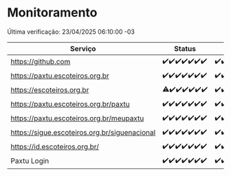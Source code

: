 # Monitoramento

Última verificação: 23/04/2025 06:10:00 -03

|Serviço|Status|Últimas 24h|
|---|---|---|
|https://github.com|<span title="2025-04-16: OK=23">✔️</span><span title="2025-04-17: OK=23">✔️</span><span title="2025-04-18: OK=23">✔️</span><span title="2025-04-19: OK=23">✔️</span><span title="2025-04-20: OK=23">✔️</span><span title="2025-04-21: OK=23">✔️</span><span title="2025-04-22: OK=8">✔️</span>|<span title="22/04/2025 06:10:00 -03 : 200">✔️</span><span title="22/04/2025 07:10:00 -03 : 200">✔️</span><span title="22/04/2025 08:08:00 -03 : 200">✔️</span><span title="22/04/2025 09:17:00 -03 : 200">✔️</span><span title="22/04/2025 10:21:00 -03 : 200">✔️</span><span title="22/04/2025 11:09:00 -03 : 200">✔️</span><span title="22/04/2025 12:09:00 -03 : 200">✔️</span><span title="22/04/2025 13:11:00 -03 : 200">✔️</span><span title="22/04/2025 14:08:00 -03 : 200">✔️</span><span title="22/04/2025 15:12:00 -03 : 200">✔️</span><span title="22/04/2025 16:07:00 -03 : 200">✔️</span><span title="22/04/2025 17:10:00 -03 : 200">✔️</span><span title="22/04/2025 18:08:00 -03 : 200">✔️</span><span title="22/04/2025 19:08:00 -03 : 200">✔️</span><span title="22/04/2025 20:08:00 -03 : 200">✔️</span><span title="22/04/2025 21:44:00 -03 : 200">✔️</span><span title="22/04/2025 23:22:00 -03 : 200">✔️</span><span title="23/04/2025 00:29:00 -03 : 200">✔️</span><span title="23/04/2025 01:11:00 -03 : 200">✔️</span><span title="23/04/2025 02:09:00 -03 : 200">✔️</span><span title="23/04/2025 03:13:00 -03 : 200">✔️</span><span title="23/04/2025 04:14:00 -03 : 200">✔️</span><span title="23/04/2025 05:13:00 -03 : 200">✔️</span><span title="23/04/2025 06:10:00 -03 : 200">✔️</span>|
|https://paxtu.escoteiros.org.br|<span title="2025-04-16: OK=23">✔️</span><span title="2025-04-17: OK=23">✔️</span><span title="2025-04-18: OK=23">✔️</span><span title="2025-04-19: OK=23">✔️</span><span title="2025-04-20: OK=23">✔️</span><span title="2025-04-21: OK=23">✔️</span><span title="2025-04-22: OK=8">✔️</span>|<span title="22/04/2025 06:10:00 -03 : 200">✔️</span><span title="22/04/2025 07:10:00 -03 : 200">✔️</span><span title="22/04/2025 08:08:00 -03 : 200">✔️</span><span title="22/04/2025 09:17:00 -03 : 200">✔️</span><span title="22/04/2025 10:21:00 -03 : 200">✔️</span><span title="22/04/2025 11:09:00 -03 : 200">✔️</span><span title="22/04/2025 12:09:00 -03 : 200">✔️</span><span title="22/04/2025 13:11:00 -03 : 200">✔️</span><span title="22/04/2025 14:08:00 -03 : 200">✔️</span><span title="22/04/2025 15:12:00 -03 : 200">✔️</span><span title="22/04/2025 16:07:00 -03 : 200">✔️</span><span title="22/04/2025 17:10:00 -03 : 502">❌</span><span title="22/04/2025 18:08:00 -03 : 200">✔️</span><span title="22/04/2025 19:08:00 -03 : 200">✔️</span><span title="22/04/2025 20:08:00 -03 : 200">✔️</span><span title="22/04/2025 21:44:00 -03 : 200">✔️</span><span title="22/04/2025 23:22:00 -03 : 200">✔️</span><span title="23/04/2025 00:29:00 -03 : 200">✔️</span><span title="23/04/2025 01:11:00 -03 : 200">✔️</span><span title="23/04/2025 02:09:00 -03 : 200">✔️</span><span title="23/04/2025 03:13:00 -03 : 200">✔️</span><span title="23/04/2025 04:14:00 -03 : 200">✔️</span><span title="23/04/2025 05:13:00 -03 : 200">✔️</span><span title="23/04/2025 06:10:00 -03 : 200">✔️</span>|
|https://escoteiros.org.br|<span title="2025-04-16: OK=22, Falhas=1">⚠️</span><span title="2025-04-17: OK=23">✔️</span><span title="2025-04-18: OK=23">✔️</span><span title="2025-04-19: OK=23">✔️</span><span title="2025-04-20: OK=23">✔️</span><span title="2025-04-21: OK=23">✔️</span><span title="2025-04-22: OK=8">✔️</span>|<span title="22/04/2025 06:10:00 -03 : 200">✔️</span><span title="22/04/2025 07:10:00 -03 : 200">✔️</span><span title="22/04/2025 08:08:00 -03 : 200">✔️</span><span title="22/04/2025 09:17:00 -03 : 200">✔️</span><span title="22/04/2025 10:21:00 -03 : 200">✔️</span><span title="22/04/2025 11:09:00 -03 : 200">✔️</span><span title="22/04/2025 12:09:00 -03 : 200">✔️</span><span title="22/04/2025 13:11:00 -03 : 200">✔️</span><span title="22/04/2025 14:08:00 -03 : 200">✔️</span><span title="22/04/2025 15:12:00 -03 : 200">✔️</span><span title="22/04/2025 16:07:00 -03 : 200">✔️</span><span title="22/04/2025 17:10:00 -03 : 200">✔️</span><span title="22/04/2025 18:08:00 -03 : 200">✔️</span><span title="22/04/2025 19:08:00 -03 : 200">✔️</span><span title="22/04/2025 20:08:00 -03 : 200">✔️</span><span title="22/04/2025 21:44:00 -03 : 200">✔️</span><span title="22/04/2025 23:22:00 -03 : 200">✔️</span><span title="23/04/2025 00:29:00 -03 : 200">✔️</span><span title="23/04/2025 01:11:00 -03 : 200">✔️</span><span title="23/04/2025 02:09:00 -03 : 200">✔️</span><span title="23/04/2025 03:13:00 -03 : 200">✔️</span><span title="23/04/2025 04:14:00 -03 : 200">✔️</span><span title="23/04/2025 05:13:00 -03 : 200">✔️</span><span title="23/04/2025 06:10:00 -03 : 200">✔️</span>|
|https://paxtu.escoteiros.org.br/paxtu|<span title="2025-04-16: OK=23">✔️</span><span title="2025-04-17: OK=23">✔️</span><span title="2025-04-18: OK=23">✔️</span><span title="2025-04-19: OK=23">✔️</span><span title="2025-04-20: OK=23">✔️</span><span title="2025-04-21: OK=23">✔️</span><span title="2025-04-22: OK=8">✔️</span>|<span title="22/04/2025 06:10:00 -03 : 200">✔️</span><span title="22/04/2025 07:10:00 -03 : 200">✔️</span><span title="22/04/2025 08:08:00 -03 : 200">✔️</span><span title="22/04/2025 09:17:00 -03 : 200">✔️</span><span title="22/04/2025 10:21:00 -03 : 200">✔️</span><span title="22/04/2025 11:09:00 -03 : 200">✔️</span><span title="22/04/2025 12:09:00 -03 : 200">✔️</span><span title="22/04/2025 13:11:00 -03 : 0">❌</span><span title="22/04/2025 14:08:00 -03 : 200">✔️</span><span title="22/04/2025 15:12:00 -03 : 200">✔️</span><span title="22/04/2025 16:07:00 -03 : 200">✔️</span><span title="22/04/2025 17:10:00 -03 : 502">❌</span><span title="22/04/2025 18:08:00 -03 : 200">✔️</span><span title="22/04/2025 19:08:00 -03 : 200">✔️</span><span title="22/04/2025 20:08:00 -03 : 200">✔️</span><span title="22/04/2025 21:44:00 -03 : 200">✔️</span><span title="22/04/2025 23:22:00 -03 : 200">✔️</span><span title="23/04/2025 00:29:00 -03 : 200">✔️</span><span title="23/04/2025 01:11:00 -03 : 200">✔️</span><span title="23/04/2025 02:09:00 -03 : 200">✔️</span><span title="23/04/2025 03:13:00 -03 : 200">✔️</span><span title="23/04/2025 04:14:00 -03 : 200">✔️</span><span title="23/04/2025 05:13:00 -03 : 200">✔️</span><span title="23/04/2025 06:10:00 -03 : 200">✔️</span>|
|https://paxtu.escoteiros.org.br/meupaxtu|<span title="2025-04-16: OK=23">✔️</span><span title="2025-04-17: OK=23">✔️</span><span title="2025-04-18: OK=23">✔️</span><span title="2025-04-19: OK=23">✔️</span><span title="2025-04-20: OK=23">✔️</span><span title="2025-04-21: OK=23">✔️</span><span title="2025-04-22: OK=8">✔️</span>|<span title="22/04/2025 06:10:00 -03 : 200">✔️</span><span title="22/04/2025 07:10:00 -03 : 200">✔️</span><span title="22/04/2025 08:08:00 -03 : 200">✔️</span><span title="22/04/2025 09:17:00 -03 : 200">✔️</span><span title="22/04/2025 10:21:00 -03 : 200">✔️</span><span title="22/04/2025 11:09:00 -03 : 200">✔️</span><span title="22/04/2025 12:09:00 -03 : 200">✔️</span><span title="22/04/2025 13:11:00 -03 : 200">✔️</span><span title="22/04/2025 14:08:00 -03 : 200">✔️</span><span title="22/04/2025 15:12:00 -03 : 200">✔️</span><span title="22/04/2025 16:07:00 -03 : 200">✔️</span><span title="22/04/2025 17:10:00 -03 : 502">❌</span><span title="22/04/2025 18:08:00 -03 : 200">✔️</span><span title="22/04/2025 19:08:00 -03 : 200">✔️</span><span title="22/04/2025 20:08:00 -03 : 200">✔️</span><span title="22/04/2025 21:44:00 -03 : 200">✔️</span><span title="22/04/2025 23:22:00 -03 : 200">✔️</span><span title="23/04/2025 00:29:00 -03 : 200">✔️</span><span title="23/04/2025 01:11:00 -03 : 200">✔️</span><span title="23/04/2025 02:09:00 -03 : 200">✔️</span><span title="23/04/2025 03:13:00 -03 : 200">✔️</span><span title="23/04/2025 04:14:00 -03 : 200">✔️</span><span title="23/04/2025 05:13:00 -03 : 200">✔️</span><span title="23/04/2025 06:10:00 -03 : 200">✔️</span>|
|https://sigue.escoteiros.org.br/siguenacional|<span title="2025-04-16: OK=23">✔️</span><span title="2025-04-17: OK=23">✔️</span><span title="2025-04-18: OK=23">✔️</span><span title="2025-04-19: OK=23">✔️</span><span title="2025-04-20: OK=23">✔️</span><span title="2025-04-21: OK=23">✔️</span><span title="2025-04-22: OK=8">✔️</span>|<span title="22/04/2025 06:10:00 -03 : 200">✔️</span><span title="22/04/2025 07:10:00 -03 : 200">✔️</span><span title="22/04/2025 08:08:00 -03 : 200">✔️</span><span title="22/04/2025 09:17:00 -03 : 200">✔️</span><span title="22/04/2025 10:21:00 -03 : 200">✔️</span><span title="22/04/2025 11:09:00 -03 : 200">✔️</span><span title="22/04/2025 12:09:00 -03 : 200">✔️</span><span title="22/04/2025 13:11:00 -03 : 200">✔️</span><span title="22/04/2025 14:08:00 -03 : 200">✔️</span><span title="22/04/2025 15:12:00 -03 : 200">✔️</span><span title="22/04/2025 16:07:00 -03 : 200">✔️</span><span title="22/04/2025 17:10:00 -03 : 502">❌</span><span title="22/04/2025 18:08:00 -03 : 200">✔️</span><span title="22/04/2025 19:08:00 -03 : 200">✔️</span><span title="22/04/2025 20:08:00 -03 : 200">✔️</span><span title="22/04/2025 21:44:00 -03 : 200">✔️</span><span title="22/04/2025 23:22:00 -03 : 200">✔️</span><span title="23/04/2025 00:29:00 -03 : 200">✔️</span><span title="23/04/2025 01:11:00 -03 : 200">✔️</span><span title="23/04/2025 02:09:00 -03 : 200">✔️</span><span title="23/04/2025 03:13:00 -03 : 200">✔️</span><span title="23/04/2025 04:14:00 -03 : 200">✔️</span><span title="23/04/2025 05:13:00 -03 : 200">✔️</span><span title="23/04/2025 06:10:00 -03 : 200">✔️</span>|
|https://id.escoteiros.org.br/|<span title="2025-04-16: OK=23">✔️</span><span title="2025-04-17: OK=23">✔️</span><span title="2025-04-18: OK=23">✔️</span><span title="2025-04-19: OK=23">✔️</span><span title="2025-04-20: OK=23">✔️</span><span title="2025-04-21: OK=23">✔️</span><span title="2025-04-22: OK=8">✔️</span>|<span title="22/04/2025 06:10:00 -03 : 200">✔️</span><span title="22/04/2025 07:10:00 -03 : 200">✔️</span><span title="22/04/2025 08:08:00 -03 : 200">✔️</span><span title="22/04/2025 09:17:00 -03 : 200">✔️</span><span title="22/04/2025 10:21:00 -03 : 200">✔️</span><span title="22/04/2025 11:09:00 -03 : 200">✔️</span><span title="22/04/2025 12:09:00 -03 : 200">✔️</span><span title="22/04/2025 13:11:00 -03 : 200">✔️</span><span title="22/04/2025 14:08:00 -03 : 200">✔️</span><span title="22/04/2025 15:12:00 -03 : 200">✔️</span><span title="22/04/2025 16:07:00 -03 : 200">✔️</span><span title="22/04/2025 17:10:00 -03 : 200">✔️</span><span title="22/04/2025 18:08:00 -03 : 200">✔️</span><span title="22/04/2025 19:08:00 -03 : 200">✔️</span><span title="22/04/2025 20:08:00 -03 : 200">✔️</span><span title="22/04/2025 21:44:00 -03 : 200">✔️</span><span title="22/04/2025 23:22:00 -03 : 200">✔️</span><span title="23/04/2025 00:29:00 -03 : 200">✔️</span><span title="23/04/2025 01:11:00 -03 : 200">✔️</span><span title="23/04/2025 02:09:00 -03 : 200">✔️</span><span title="23/04/2025 03:13:00 -03 : 200">✔️</span><span title="23/04/2025 04:14:00 -03 : 200">✔️</span><span title="23/04/2025 05:13:00 -03 : 200">✔️</span><span title="23/04/2025 06:10:00 -03 : 200">✔️</span>|
|Paxtu Login|<span title="2025-04-16: OK=23">✔️</span><span title="2025-04-17: OK=23">✔️</span><span title="2025-04-18: OK=23">✔️</span><span title="2025-04-19: OK=23">✔️</span><span title="2025-04-20: OK=23">✔️</span><span title="2025-04-21: OK=23">✔️</span><span title="2025-04-22: OK=8">✔️</span>|<span title="22/04/2025 06:10:00 -03 : 200">✔️</span><span title="22/04/2025 07:10:00 -03 : 200">✔️</span><span title="22/04/2025 08:08:00 -03 : 200">✔️</span><span title="22/04/2025 09:17:00 -03 : 200">✔️</span><span title="22/04/2025 10:21:00 -03 : 200">✔️</span><span title="22/04/2025 11:09:00 -03 : 200">✔️</span><span title="22/04/2025 12:09:00 -03 : 200">✔️</span><span title="22/04/2025 13:11:00 -03 : 200">✔️</span><span title="22/04/2025 14:08:00 -03 : 200">✔️</span><span title="22/04/2025 15:12:00 -03 : 200">✔️</span><span title="22/04/2025 16:07:00 -03 : 200">✔️</span><span title="22/04/2025 17:10:00 -03 : 502">❌</span><span title="22/04/2025 18:08:00 -03 : 200">✔️</span><span title="22/04/2025 19:08:00 -03 : 200">✔️</span><span title="22/04/2025 20:08:00 -03 : 200">✔️</span><span title="22/04/2025 21:44:00 -03 : 200">✔️</span><span title="22/04/2025 23:22:00 -03 : 200">✔️</span><span title="23/04/2025 00:29:00 -03 : 200">✔️</span><span title="23/04/2025 01:11:00 -03 : 200">✔️</span><span title="23/04/2025 02:09:00 -03 : 200">✔️</span><span title="23/04/2025 03:13:00 -03 : 200">✔️</span><span title="23/04/2025 04:14:00 -03 : 200">✔️</span><span title="23/04/2025 05:13:00 -03 : 200">✔️</span><span title="23/04/2025 06:10:00 -03 : 200">✔️</span>|

